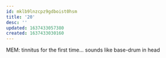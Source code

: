 ```yaml
---
id: mklb9lnzcpz9gdboist0hsm
title: '20'
desc: ''
updated: 1637433057380
created: 1637433030160
---
```


MEM: tinnitus for the first time...
sounds like base-drum in head
